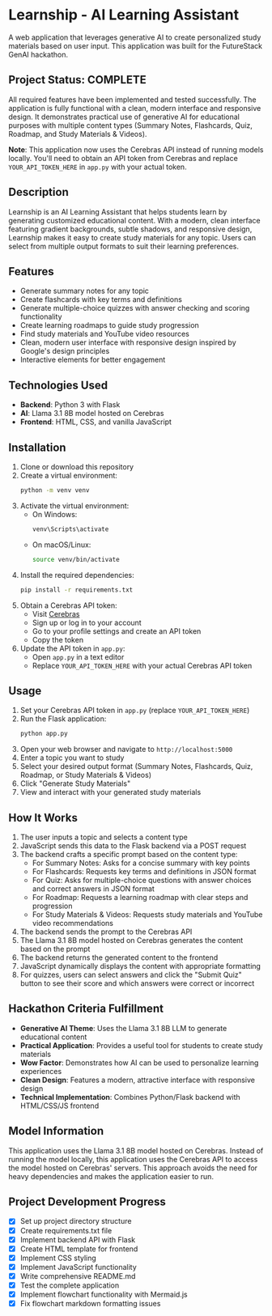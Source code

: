 # Learnship - AI Learning Assistant

A web application that leverages generative AI to create personalized study materials based on user input. This application was built for the FutureStack GenAI hackathon.

## Project Status: COMPLETE

All required features have been implemented and tested successfully. The application is fully functional with a clean, modern interface and responsive design. It demonstrates practical use of generative AI for educational purposes with multiple content types (Summary Notes, Flashcards, Quiz, Roadmap, and Study Materials & Videos).

**Note**: This application now uses the Cerebras API instead of running models locally. You'll need to obtain an API token from Cerebras and replace `YOUR_API_TOKEN_HERE` in `app.py` with your actual token.

## Description

Learnship is an AI Learning Assistant that helps students learn by generating customized educational content. With a modern, clean interface featuring gradient backgrounds, subtle shadows, and responsive design, Learnship makes it easy to create study materials for any topic. Users can select from multiple output formats to suit their learning preferences.

## Features

- Generate summary notes for any topic
- Create flashcards with key terms and definitions
- Generate multiple-choice quizzes with answer checking and scoring functionality
- Create learning roadmaps to guide study progression
- Find study materials and YouTube video resources
- Clean, modern user interface with responsive design inspired by Google's design principles
- Interactive elements for better engagement

## Technologies Used

- **Backend**: Python 3 with Flask
- **AI**: Llama 3.1 8B model hosted on Cerebras
- **Frontend**: HTML, CSS, and vanilla JavaScript

## Installation

1. Clone or download this repository
2. Create a virtual environment:
   ```bash
   python -m venv venv
   ```
3. Activate the virtual environment:
   - On Windows:
     ```bash
     venv\Scripts\activate
     ```
   - On macOS/Linux:
     ```bash
     source venv/bin/activate
     ```
4. Install the required dependencies:
   ```bash
   pip install -r requirements.txt
   ```
5. Obtain a Cerebras API token:
   - Visit [Cerebras](https://www.cerebras.ai/)
   - Sign up or log in to your account
   - Go to your profile settings and create an API token
   - Copy the token
6. Update the API token in `app.py`:
   - Open `app.py` in a text editor
   - Replace `YOUR_API_TOKEN_HERE` with your actual Cerebras API token

## Usage

1. Set your Cerebras API token in `app.py` (replace `YOUR_API_TOKEN_HERE`)
2. Run the Flask application:
   ```bash
   python app.py
   ```
3. Open your web browser and navigate to `http://localhost:5000`
4. Enter a topic you want to study
5. Select your desired output format (Summary Notes, Flashcards, Quiz, Roadmap, or Study Materials & Videos)
6. Click "Generate Study Materials"
7. View and interact with your generated study materials

## How It Works

1. The user inputs a topic and selects a content type
2. JavaScript sends this data to the Flask backend via a POST request
3. The backend crafts a specific prompt based on the content type:
   - For Summary Notes: Asks for a concise summary with key points
   - For Flashcards: Requests key terms and definitions in JSON format
   - For Quiz: Asks for multiple-choice questions with answer choices and correct answers in JSON format
   - For Roadmap: Requests a learning roadmap with clear steps and progression
   - For Study Materials & Videos: Requests study materials and YouTube video recommendations
4. The backend sends the prompt to the Cerebras API
5. The Llama 3.1 8B model hosted on Cerebras generates the content based on the prompt
6. The backend returns the generated content to the frontend
7. JavaScript dynamically displays the content with appropriate formatting
8. For quizzes, users can select answers and click the "Submit Quiz" button to see their score and which answers were correct or incorrect

## Hackathon Criteria Fulfillment

- **Generative AI Theme**: Uses the Llama 3.1 8B LLM to generate educational content
- **Practical Application**: Provides a useful tool for students to create study materials
- **Wow Factor**: Demonstrates how AI can be used to personalize learning experiences
- **Clean Design**: Features a modern, attractive interface with responsive design
- **Technical Implementation**: Combines Python/Flask backend with HTML/CSS/JS frontend

## Model Information

This application uses the Llama 3.1 8B model hosted on Cerebras. Instead of running the model locally, this application uses the Cerebras API to access the model hosted on Cerebras' servers. This approach avoids the need for heavy dependencies and makes the application easier to run.

## Project Development Progress

- [x] Set up project directory structure
- [x] Create requirements.txt file
- [x] Implement backend API with Flask
- [x] Create HTML template for frontend
- [x] Implement CSS styling
- [x] Implement JavaScript functionality
- [x] Write comprehensive README.md
- [x] Test the complete application
- [x] Implement flowchart functionality with Mermaid.js
- [x] Fix flowchart markdown formatting issues
